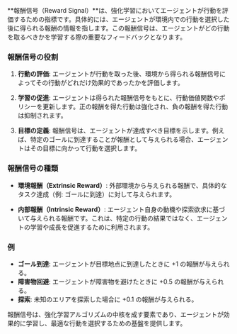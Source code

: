 **報酬信号（Reward Signal）**は、強化学習においてエージェントが行動を評価するための指標です。具体的には、エージェントが環境内での行動を選択した後に得られる報酬の情報を指します。この報酬信号は、エージェントがどの行動を取るべきかを学習する際の重要なフィードバックとなります。

### 報酬信号の役割

1. **行動の評価**: エージェントが行動を取った後、環境から得られる報酬信号によってその行動がどれだけ効果的であったかを評価します。
  
2. **学習の促進**: エージェントは得られた報酬信号をもとに、行動価値関数やポリシーを更新します。正の報酬を得た行動は強化され、負の報酬を得た行動は抑制されます。

3. **目標の定義**: 報酬信号は、エージェントが達成すべき目標を示します。例えば、特定のゴールに到達することが報酬として与えられる場合、エージェントはその目標に向かって行動を選択します。

### 報酬信号の種類

- **環境報酬（Extrinsic Reward）**: 外部環境から与えられる報酬で、具体的なタスク達成（例: ゴールに到達）に対して与えられます。
  
- **内部報酬（Intrinsic Reward）**: エージェント自身の動機や探索欲求に基づいて与えられる報酬です。これは、特定の行動の結果ではなく、エージェントの学習や成長を促進するために利用されます。

### 例

- **ゴール到達**: エージェントが目標地点に到達したときに +1 の報酬が与えられる。
- **障害物回避**: エージェントが障害物を避けたときに +0.5 の報酬が与えられる。
- **探索**: 未知のエリアを探索した場合に +0.1 の報酬が与えられる。

報酬信号は、強化学習アルゴリズムの中核を成す要素であり、エージェントが効果的に学習し、最適な行動を選択するための基盤を提供します。